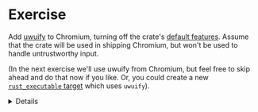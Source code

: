 # Exercise

Add [uwuify][0] to Chromium, turning off the crate's [default features][1].
Assume that the crate will be used in shipping Chromium, but won't be used
to handle untrustworthy input.

(In the next exercise we'll use uwuify from Chromium, but feel free to
skip ahead and do that now if you like. Or, you could create a new
[`rust_executable` target][2] which uses `uwuify`).

<details>
Students will need to download lots of transitive dependencies.

The total crates needed are: uwuify, smallvec, scopeguard, parking_lot,
parking_lot_core, lock_api and instant. If students are downloading even
more than that, they probably forgot to turn off the default features.

Thanks to [Daniel Liu][3] for this crate!
</detail>


[0]: https://crates.io/crates/uwuify
[1]: https://doc.rust-lang.org/cargo/reference/features.html#the-default-feature
[2]: https://source.chromium.org/chromium/chromium/src/+/main:build/rust/rust_executable.gni
[3]: https://twitter.com/daniel_c0deb0t